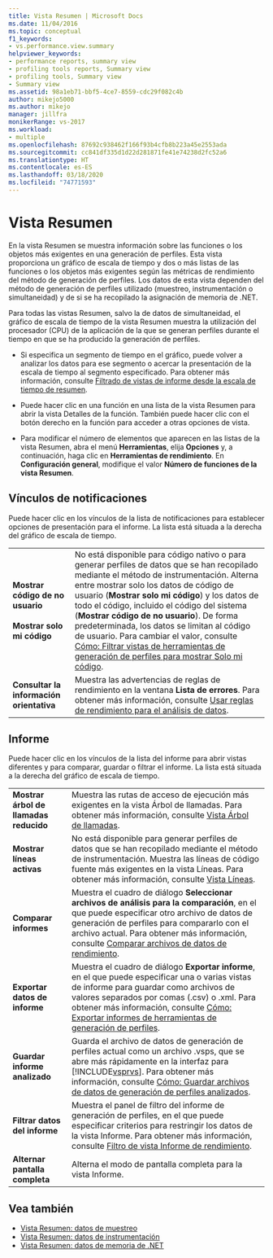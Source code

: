 ```yaml
---
title: Vista Resumen | Microsoft Docs
ms.date: 11/04/2016
ms.topic: conceptual
f1_keywords:
- vs.performance.view.summary
helpviewer_keywords:
- performance reports, summary view
- profiling tools reports, Summary view
- profiling tools, Summary view
- Summary view
ms.assetid: 98a1eb71-bbf5-4ce7-8559-cdc29f082c4b
author: mikejo5000
ms.author: mikejo
manager: jillfra
monikerRange: vs-2017
ms.workload:
- multiple
ms.openlocfilehash: 87692c938462f166f93b4cfb8b223a45e2553ada
ms.sourcegitcommit: cc841df335d1d22d281871fe41e74238d2fc52a6
ms.translationtype: HT
ms.contentlocale: es-ES
ms.lasthandoff: 03/18/2020
ms.locfileid: "74771593"
---
```

# <a name="summary-view"></a>Vista Resumen
En la vista Resumen se muestra información sobre las funciones o los objetos más exigentes en una generación de perfiles. Esta vista proporciona un gráfico de escala de tiempo y dos o más listas de las funciones o los objetos más exigentes según las métricas de rendimiento del método de generación de perfiles. Los datos de esta vista dependen del método de generación de perfiles utilizado (muestreo, instrumentación o simultaneidad) y de si se ha recopilado la asignación de memoria de .NET.

 Para todas las vistas Resumen, salvo la de datos de simultaneidad, el gráfico de escala de tiempo de la vista Resumen muestra la utilización del procesador (CPU) de la aplicación de la que se generan perfiles durante el tiempo en que se ha producido la generación de perfiles.

- Si especifica un segmento de tiempo en el gráfico, puede volver a analizar los datos para ese segmento o acercar la presentación de la escala de tiempo al segmento especificado. Para obtener más información, consulte [Filtrado de vistas de informe desde la escala de tiempo de resumen](../profiling/how-to-filter-report-views-from-the-summary-timeline.md).

- Puede hacer clic en una función en una lista de la vista Resumen para abrir la vista Detalles de la función. También puede hacer clic con el botón derecho en la función para acceder a otras opciones de vista.

- Para modificar el número de elementos que aparecen en las listas de la vista Resumen, abra el menú **Herramientas**, elija **Opciones** y, a continuación, haga clic en **Herramientas de rendimiento**. En **Configuración general**, modifique el valor **Número de funciones de la vista Resumen**.

## <a name="notifications-links"></a>Vínculos de notificaciones
 Puede hacer clic en los vínculos de la lista de notificaciones para establecer opciones de presentación para el informe. La lista está situada a la derecha del gráfico de escala de tiempo.

|||
|-|-|
|**Mostrar código de no usuario**<br /><br /> **Mostrar solo mi código**|No está disponible para código nativo o para generar perfiles de datos que se han recopilado mediante el método de instrumentación. Alterna entre mostrar solo los datos de código de usuario (**Mostrar solo mi código**) y los datos de todo el código, incluido el código del sistema (**Mostrar código de no usuario**). De forma predeterminada, los datos se limitan al código de usuario. Para cambiar el valor, consulte [Cómo: Filtrar vistas de herramientas de generación de perfiles para mostrar Solo mi código](../profiling/how-to-filter-profiling-tools-report-views-to-display-just-my-code.md).|
|**Consultar la información orientativa**|Muestra las advertencias de reglas de rendimiento en la ventana **Lista de errores**. Para obtener más información, consulte [Usar reglas de rendimiento para el análisis de datos](../profiling/using-performance-rules-to-analyze-data.md).|

## <a name="report"></a>Informe
 Puede hacer clic en los vínculos de la lista del informe para abrir vistas diferentes y para comparar, guardar o filtrar el informe. La lista está situada a la derecha del gráfico de escala de tiempo.

| | |
|----------------------------| - |
| **Mostrar árbol de llamadas reducido** | Muestra las rutas de acceso de ejecución más exigentes en la vista Árbol de llamadas. Para obtener más información, consulte [Vista Árbol de llamadas](../profiling/call-tree-view.md). |
| **Mostrar líneas activas** | No está disponible para generar perfiles de datos que se han recopilado mediante el método de instrumentación. Muestra las líneas de código fuente más exigentes en la vista Líneas. Para obtener más información, consulte [Vista Líneas](../profiling/lines-view.md). |
| **Comparar informes** | Muestra el cuadro de diálogo **Seleccionar archivos de análisis para la comparación**, en el que puede especificar otro archivo de datos de generación de perfiles para compararlo con el archivo actual. Para obtener más información, consulte [Comparar archivos de datos de rendimiento](../profiling/comparing-performance-data-files.md). |
| **Exportar datos de informe** | Muestra el cuadro de diálogo **Exportar informe**, en el que puede especificar una o varias vistas de informe para guardar como archivos de valores separados por comas (.csv) o .xml. Para obtener más información, consulte [Cómo: Exportar informes de herramientas de generación de perfiles](/previous-versions/visualstudio/visual-studio-2010/ms182394\(v\=vs.100\)). |
| **Guardar informe analizado** | Guarda el archivo de datos de generación de perfiles actual como un archivo .vsps, que se abre más rápidamente en la interfaz para [!INCLUDE[vsprvs](../code-quality/includes/vsprvs_md.md)]. Para obtener más información, consulte [Cómo: Guardar archivos de datos de generación de perfiles analizados](/previous-versions/visualstudio/visual-studio-2010/bb763106\(v\=vs.100\)). |
| **Filtrar datos del informe** | Muestra el panel de filtro del informe de generación de perfiles, en el que puede especificar criterios para restringir los datos de la vista Informe. Para obtener más información, consulte [Filtro de vista Informe de rendimiento](../profiling/performance-report-view-filter.md). |
| **Alternar pantalla completa** | Alterna el modo de pantalla completa para la vista Informe. |

## <a name="see-also"></a>Vea también
- [Vista Resumen: datos de muestreo](../profiling/summary-view-sampling-data.md)
- [Vista Resumen: datos de instrumentación](../profiling/summary-view-instrumentation-data.md)
- [Vista Resumen: datos de memoria de .NET](../profiling/summary-view-dotnet-memory-data.md)
